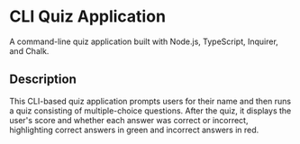 # CLI Quiz Application

A command-line quiz application built with Node.js, TypeScript, Inquirer, and Chalk.

## Description

This CLI-based quiz application prompts users for their name and then runs a quiz consisting of multiple-choice questions. After the quiz, it displays the user's score and whether each answer was correct or incorrect, highlighting correct answers in green and incorrect answers in red.
